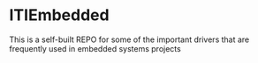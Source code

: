 # ITIEmbedded
This is a self-built REPO for some of the important drivers that are frequently used in embedded systems projects 
